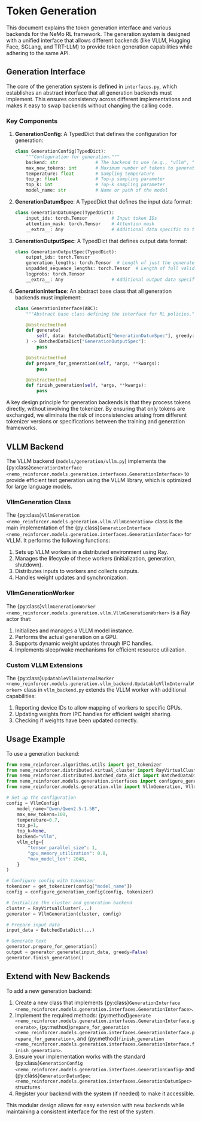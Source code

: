 # Token Generation

This document explains the token generation interface and various backends for the NeMo RL framework. The generation system is designed with a unified interface that allows different backends (like VLLM, Hugging Face, SGLang, and TRT-LLM) to provide token generation capabilities while adhering to the same API.

## Generation Interface

The core of the generation system is defined in `interfaces.py`, which establishes an abstract interface that all generation backends must implement. This ensures consistency across different implementations and makes it easy to swap backends without changing the calling code.

### Key Components

1. **GenerationConfig**: A TypedDict that defines the configuration for generation:
   ```python
   class GenerationConfig(TypedDict):
       """Configuration for generation."""
       backend: str              # The backend to use (e.g., "vllm", "hf")
       max_new_tokens: int       # Maximum number of tokens to generate
       temperature: float        # Sampling temperature
       top_p: float              # Top-p sampling parameter 
       top_k: int                # Top-k sampling parameter
       model_name: str           # Name or path of the model
   ```

2. **GenerationDatumSpec**: A TypedDict that defines the input data format:
   ```python
   class GenerationDatumSpec(TypedDict):
       input_ids: torch.Tensor         # Input token IDs
       attention_mask: torch.Tensor    # Attention mask
       __extra__: Any                  # Additional data specific to the backend
   ```

3. **GenerationOutputSpec**: A TypedDict that defines output data format:
   ```python
   class GenerationOutputSpec(TypedDict):
       output_ids: torch.Tensor
       generation_lengths: torch.Tensor  # Length of just the generated response part
       unpadded_sequence_lengths: torch.Tensor  # Length of full valid sequence (input + generated response)
       logprobs: torch.Tensor
       __extra__: Any                  # Additional output data specific to the backend
   ```

4. **GenerationInterface**: An abstract base class that all generation backends must implement:
   ```python
   class GenerationInterface(ABC):
       """Abstract base class defining the interface for RL policies."""

       @abstractmethod
       def generate(
           self, data: BatchedDataDict["GenerationDatumSpec"], greedy: bool
       ) -> BatchedDataDict["GenerationOutputSpec"]:
           pass

       @abstractmethod
       def prepare_for_generation(self, *args, **kwargs):
           pass

       @abstractmethod
       def finish_generation(self, *args, **kwargs):
           pass
   ```

A key design principle for generation backends is that they process tokens directly, without involving the tokenizer. By ensuring that only tokens are exchanged, we eliminate the risk of inconsistencies arising from different tokenizer versions or specifications between the training and generation frameworks.

## VLLM Backend

The VLLM backend (`models/generation/vllm.py`) implements the {py:class}`GenerationInterface <nemo_reinforcer.models.generation.interfaces.GenerationInterface>` to provide efficient text generation using the VLLM library, which is optimized for large language models.

### VllmGeneration Class

The {py:class}`VllmGeneration <nemo_reinforcer.models.generation.vllm.VllmGeneration>` class is the main implementation of the {py:class}`GenerationInterface <nemo_reinforcer.models.generation.interfaces.GenerationInterface>` for VLLM. It performs the following functions:

1. Sets up VLLM workers in a distributed environment using Ray.
2. Manages the lifecycle of these workers (initialization, generation, shutdown).
3. Distributes inputs to workers and collects outputs.
4. Handles weight updates and synchronization.

### VllmGenerationWorker

The {py:class}`VllmGenerationWorker <nemo_reinforcer.models.generation.vllm.VllmGenerationWorker>` is a Ray actor that:

1. Initializes and manages a VLLM model instance.
2. Performs the actual generation on a GPU.
3. Supports dynamic weight updates through IPC handles.
4. Implements sleep/wake mechanisms for efficient resource utilization.

### Custom VLLM Extensions

The {py:class}`UpdatableVllmInternalWorker <nemo_reinforcer.models.generation.vllm_backend.UpdatableVllmInternalWorker>` class in `vllm_backend.py` extends the VLLM worker with additional capabilities:

1. Reporting device IDs to allow mapping of workers to specific GPUs.
2. Updating weights from IPC handles for efficient weight sharing.
3. Checking if weights have been updated correctly.

## Usage Example

To use a generation backend:

```python
from nemo_reinforcer.algorithms.utils import get_tokenizer
from nemo_reinforcer.distributed.virtual_cluster import RayVirtualCluster
from nemo_reinforcer.distributed.batched_data_dict import BatchedDataDict
from nemo_reinforcer.models.generation.interfaces import configure_generation_config
from nemo_reinforcer.models.generation.vllm import VllmGeneration, VllmConfig

# Set up the configuration
config = VllmConfig(
    model_name="Qwen/Qwen2.5-1.5B",
    max_new_tokens=100,
    temperature=0.7,
    top_p=1,
    top_k=None,
    backend="vllm",
    vllm_cfg={
        "tensor_parallel_size": 1,
        "gpu_memory_utilization": 0.8,
        "max_model_len": 2048,
    }
)

# Configure config with tokenizer
tokenizer = get_tokenizer(config["model_name"])
config = configure_generation_config(config, tokenizer)

# Initialize the cluster and generation backend
cluster = RayVirtualCluster(...)
generator = VllmGeneration(cluster, config)

# Prepare input data
input_data = BatchedDataDict(...)

# Generate text
generator.prepare_for_generation()
output = generator.generate(input_data, greedy=False)
generator.finish_generation()
```

## Extend with New Backends

To add a new generation backend:

1. Create a new class that implements {py:class}`GenerationInterface <nemo_reinforcer.models.generation.interfaces.GenerationInterface>`.
2. Implement the required methods: {py:method}`generate <nemo_reinforcer.models.generation.interfaces.GenerationInterface.generate>`, {py:method}`prepare_for_generation <nemo_reinforcer.models.generation.interfaces.GenerationInterface.prepare_for_generation>`, and {py:method}`finish_generation <nemo_reinforcer.models.generation.interfaces.GenerationInterface.finish_generation>`.
3. Ensure your implementation works with the standard {py:class}`GenerationConfig <nemo_reinforcer.models.generation.interfaces.GenerationConfig>` and {py:class}`GenerationDatumSpec <nemo_reinforcer.models.generation.interfaces.GenerationDatumSpec>` structures.
4. Register your backend with the system (if needed) to make it accessible.

This modular design allows for easy extension with new backends while maintaining a consistent interface for the rest of the system.
